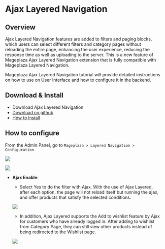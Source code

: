 # Ajax Layered Navigation
## Overview

Ajax Layered Navigation features are added to filters and paging blocks, which users can select different filters and category pages without reloading the entire page, enhancing the user experience, reducing the response time as well as uploading to the server. This is a new feature of Mageplaza Ajax Layered Navigation extension that is fully compatible with Mageplaza Layered Navigation.

Mageplaza Ajax Layered Navigation tutorial will provide detailed instructions on how to use on User Interface and how to configure it in the backend.


## Download & Install

- Download Ajax Layered Navigation
- [Download on github](https://github.com/mageplaza/magento-2-ajax-layered-navigation)
- [How to Install](https://www.mageplaza.com/install-magento-2-extension/)

## How to configure

From the Admin Panel, go to ``Mageplaza > Layered Navigation > Configuration``

![](https://i.imgur.com/lKM4Yiz.png)

![](https://i.imgur.com/Opo6NTd.png)

- **Ajax Enable**:
  - Select Yes to do the filter with Ajax. With the use of Ajax Layered, after each option, the page will not reload itself but running the ajax, and offer products that satisfy the selected conditions.
  
  ![](https://i.imgur.com/8d0Jd3F.gif)
  
  - In addition, Ajax Layered supports the Add to wishlist feature by Ajax for customers who have already logged in. After adding to wishlist from Category Page, they can still view other products instead of being redirected to the Wishlist page.
  
  ![](https://i.imgur.com/8J10AWl.gif)
  
  
